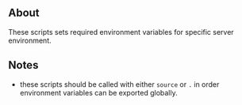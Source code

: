 ## About

These scripts sets required environment variables for specific server environment.


## Notes

- these scripts should be called with either `source` or `.` in order environment variables can be exported globally.
